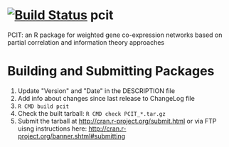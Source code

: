 [![Build Status](https://travis-ci.org/nathanhaigh/pcit.png?branch=master)](https://travis-ci.org/nathanhaigh/pcit)
pcit
====

PCIT: an R package for weighted gene co-expression networks based on partial correlation and information theory approaches

Building and Submitting Packages
================================
1) Update "Version" and "Date" in the DESCRIPTION file
2) Add info about changes since last release to ChangeLog file
3) `R CMD build pcit`
4) Check the built tarball: `R CMD check PCIT_*.tar.gz`
5) Submit the tarball at http://cran.r-project.org/submit.html or via FTP uisng instructions here: http://cran.r-project.org/banner.shtml#submitting

